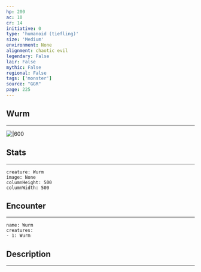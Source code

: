 ```yaml
---
hp: 200
ac: 10
cr: 14
initiative: 0
type: 'humanoid (tiefling)'    
size: 'Medium'
environment: None
alignment: chaotic evil
legendary: False
lair: False
mythic: False
regional: False
tags: ['monster']
source: "GGR"
page: 225
---
```


## Wurm
---

![|600](D:/Program%20Files/5e.tools/img/bestiary/GGR/Wurm.jpg)

## Stats
---

```statblock
creature: Wurm
image: None
columnHeight: 500
columnWidth: 500
```

## Encounter
---

```encounter-table
name: Wurm
creatures:
- 1: Wurm
```

## Description
---




